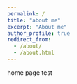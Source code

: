 ```yaml
---
permalink: /
title: "about me"
excerpt: "About me"
author_profile: true
redirect_from: 
  - /about/
  - /about.html
---
```


home page test
